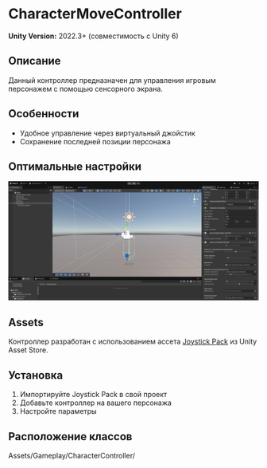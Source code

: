 # CharacterMoveController

**Unity Version:** 2022.3+ (совместимость с Unity 6) 

## Описание

Данный контроллер предназначен для управления игровым персонажем с помощью сенсорного экрана.

## Особенности

- Удобное управление через виртуальный джойстик
- Сохранение последней позиции персонажа

## Оптимальные настройки

[![Настройки контроллера](Assets/Screenshots/controller_settings.png)]()  

## Assets
Контроллер разработан с использованием ассета [Joystick Pack](https://assetstore.unity.com/packages/tools/input-management/joystick-pack-107631) из Unity Asset Store.


## Установка
1. Импортируйте Joystick Pack в свой проект
2. Добавьте контроллер на вашего персонажа
3. Настройте параметры

## Расположение классов
Assets/Gameplay/CharacterController/
